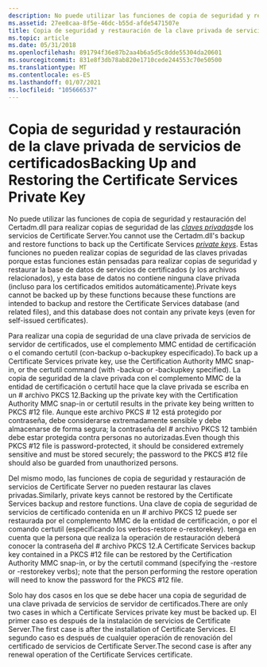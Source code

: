 ```yaml
---
description: No puede utilizar las funciones de copia de seguridad y restauración del Certadm.dll para realizar copias de seguridad de las claves privadas de los servicios de Certificate Server.
ms.assetid: 27ee8caa-8f5e-46dc-b55d-afde5471507e
title: Copia de seguridad y restauración de la clave privada de servicios de certificados
ms.topic: article
ms.date: 05/31/2018
ms.openlocfilehash: 891794f36e87b2aa4b6a5d5c8dde55304da20601
ms.sourcegitcommit: 831e8f3db78ab820e1710cede244553c70e50500
ms.translationtype: MT
ms.contentlocale: es-ES
ms.lasthandoff: 01/07/2021
ms.locfileid: "105666537"
---
```

# <a name="backing-up-and-restoring-the-certificate-services-private-key"></a><span data-ttu-id="8c56a-103">Copia de seguridad y restauración de la clave privada de servicios de certificados</span><span class="sxs-lookup"><span data-stu-id="8c56a-103">Backing Up and Restoring the Certificate Services Private Key</span></span>

<span data-ttu-id="8c56a-104">No puede utilizar las funciones de copia de seguridad y restauración del Certadm.dll para realizar copias de seguridad de las [*claves privadas*](../secgloss/p-gly.md)de los servicios de Certificate Server.</span><span class="sxs-lookup"><span data-stu-id="8c56a-104">You cannot use the Certadm.dll's backup and restore functions to back up the Certificate Services [*private keys*](../secgloss/p-gly.md).</span></span> <span data-ttu-id="8c56a-105">Estas funciones no pueden realizar copias de seguridad de las claves privadas porque estas funciones están pensadas para realizar copias de seguridad y restaurar la base de datos de servicios de certificados (y los archivos relacionados), y esta base de datos no contiene ninguna clave privada (incluso para los certificados emitidos automáticamente).</span><span class="sxs-lookup"><span data-stu-id="8c56a-105">Private keys cannot be backed up by these functions because these functions are intended to backup and restore the Certificate Services database (and related files), and this database does not contain any private keys (even for self-issued certificates).</span></span>

<span data-ttu-id="8c56a-106">Para realizar una copia de seguridad de una clave privada de servicios de servidor de certificados, use el complemento MMC entidad de certificación o el comando certutil (con-backup o-backupkey especificado).</span><span class="sxs-lookup"><span data-stu-id="8c56a-106">To back up a Certificate Services private key, use the Certification Authority MMC snap-in, or the certutil command (with -backup or -backupkey specified).</span></span> <span data-ttu-id="8c56a-107">La copia de seguridad de la clave privada con el complemento MMC de la entidad de certificación o certutil hace que la clave privada se escriba en un \# archivo PKCS 12.</span><span class="sxs-lookup"><span data-stu-id="8c56a-107">Backing up the private key with the Certification Authority MMC snap-in or certutil results in the private key being written to PKCS \#12 file.</span></span> <span data-ttu-id="8c56a-108">Aunque este archivo PKCS \# 12 está protegido por contraseña, debe considerarse extremadamente sensible y debe almacenarse de forma segura; la contraseña del \# archivo PKCS 12 también debe estar protegida contra personas no autorizadas.</span><span class="sxs-lookup"><span data-stu-id="8c56a-108">Even though this PKCS \#12 file is password-protected, it should be considered extremely sensitive and must be stored securely; the password to the PKCS \#12 file should also be guarded from unauthorized persons.</span></span>

<span data-ttu-id="8c56a-109">Del mismo modo, las funciones de copia de seguridad y restauración de servicios de Certificate Server no pueden restaurar las claves privadas.</span><span class="sxs-lookup"><span data-stu-id="8c56a-109">Similarly, private keys cannot be restored by the Certificate Services backup and restore functions.</span></span> <span data-ttu-id="8c56a-110">Una clave de copia de seguridad de servicios de certificado contenida en un \# archivo PKCS 12 puede ser restaurada por el complemento MMC de la entidad de certificación, o por el comando certutil (especificando los verbos-restore o-restorekey). tenga en cuenta que la persona que realiza la operación de restauración deberá conocer la contraseña del \# archivo PKCS 12.</span><span class="sxs-lookup"><span data-stu-id="8c56a-110">A Certificate Services backup key contained in a PKCS \#12 file can be restored by the Certification Authority MMC snap-in, or by the certutil command (specifying the -restore or -restorekey verbs); note that the person performing the restore operation will need to know the password for the PKCS \#12 file.</span></span>

<span data-ttu-id="8c56a-111">Solo hay dos casos en los que se debe hacer una copia de seguridad de una clave privada de servicios de servidor de certificados.</span><span class="sxs-lookup"><span data-stu-id="8c56a-111">There are only two cases in which a Certificate Services private key must be backed up.</span></span> <span data-ttu-id="8c56a-112">El primer caso es después de la instalación de servicios de Certificate Server.</span><span class="sxs-lookup"><span data-stu-id="8c56a-112">The first case is after the installation of Certificate Services.</span></span> <span data-ttu-id="8c56a-113">El segundo caso es después de cualquier operación de renovación del certificado de servicios de Certificate Server.</span><span class="sxs-lookup"><span data-stu-id="8c56a-113">The second case is after any renewal operation of the Certificate Services certificate.</span></span>

 

 

